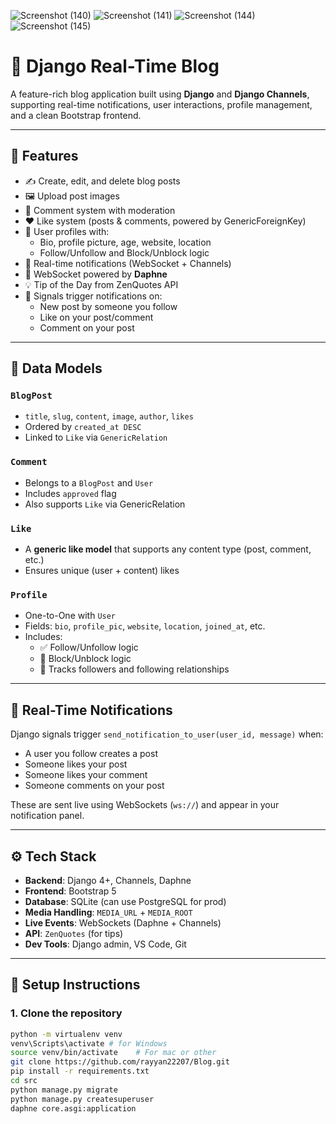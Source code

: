 ![Screenshot (140)](https://github.com/user-attachments/assets/e3485865-cd5e-4fbe-af38-b22f217f6c0d)
![Screenshot (141)](https://github.com/user-attachments/assets/85d6b5f7-8fe4-4f67-b79e-1485353c9d17)
![Screenshot (144)](https://github.com/user-attachments/assets/c1c000e6-d378-40c2-b27b-c77933256b2f)
![Screenshot (145)](https://github.com/user-attachments/assets/fee1bc63-e578-4955-bd79-9148de9db3c6)
# 📝 Django Real-Time Blog

A feature-rich blog application built using **Django** and **Django Channels**, supporting real-time notifications, user interactions, profile management, and a clean Bootstrap frontend.

---

## 🚀 Features

- ✍️ Create, edit, and delete blog posts  
- 🖼️ Upload post images  
- 💬 Comment system with moderation  
- ❤️ Like system (posts & comments, powered by GenericForeignKey)  
- 👤 User profiles with:
  - Bio, profile picture, age, website, location
  - Follow/Unfollow and Block/Unblock logic
- 🔔 Real-time notifications (WebSocket + Channels)
- 📡 WebSocket powered by **Daphne**
- 💡 Tip of the Day from ZenQuotes API
- 🧪 Signals trigger notifications on:
  - New post by someone you follow
  - Like on your post/comment
  - Comment on your post

---

## 🧠 Data Models

### `BlogPost`
- `title`, `slug`, `content`, `image`, `author`, `likes`
- Ordered by `created_at DESC`
- Linked to `Like` via `GenericRelation`

### `Comment`
- Belongs to a `BlogPost` and `User`
- Includes `approved` flag
- Also supports `Like` via GenericRelation

### `Like`
- A **generic like model** that supports any content type (post, comment, etc.)
- Ensures unique (user + content) likes

### `Profile`
- One-to-One with `User`
- Fields: `bio`, `profile_pic`, `website`, `location`, `joined_at`, etc.
- Includes:
  - ✅ Follow/Unfollow logic
  - 🚫 Block/Unblock logic
  - 👥 Tracks followers and following relationships

---

## 🔔 Real-Time Notifications

Django signals trigger `send_notification_to_user(user_id, message)` when:

- A user you follow creates a post
- Someone likes your post
- Someone likes your comment
- Someone comments on your post

These are sent live using WebSockets (`ws://`) and appear in your notification panel.

---

## ⚙️ Tech Stack

- **Backend**: Django 4+, Channels, Daphne
- **Frontend**: Bootstrap 5
- **Database**: SQLite (can use PostgreSQL for prod)
- **Media Handling**: `MEDIA_URL` + `MEDIA_ROOT`
- **Live Events**: WebSockets (Daphne + Channels)
- **API**: `ZenQuotes` (for tips)
- **Dev Tools**: Django admin, VS Code, Git

---

## 🧪 Setup Instructions

### 1. Clone the repository

```bash
python -m virtualenv venv
venv\Scripts\activate # for Windows
source venv/bin/activate    # For mac or other
git clone https://github.com/rayyan22207/Blog.git
pip install -r requirements.txt
cd src
python manage.py migrate
python manage.py createsuperuser
daphne core.asgi:application


